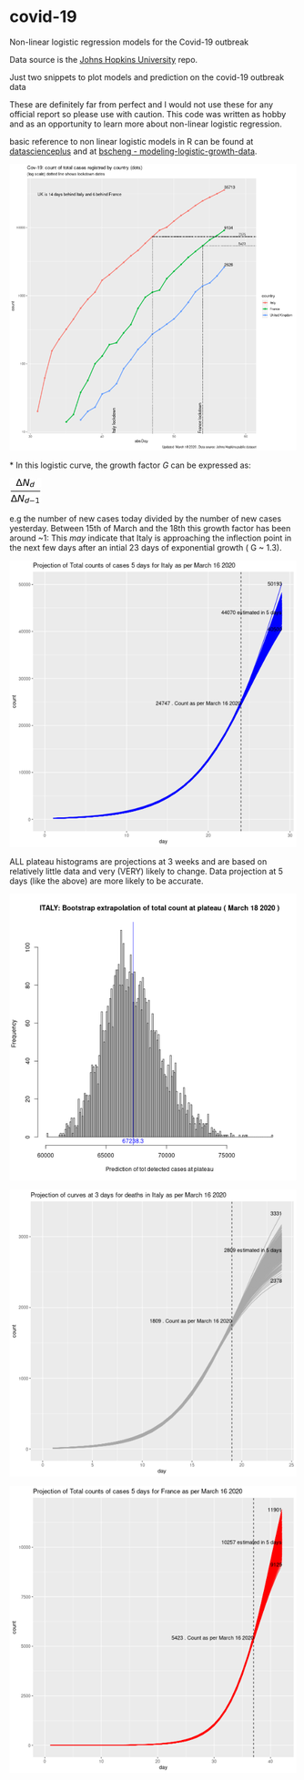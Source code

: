 # covid-19
Non-linear logistic regression models for the Covid-19 outbreak

Data source is the [Johns Hopkins University](https://github.com/CSSEGISandData/COVID-19) repo.

Just two snippets to plot models and prediction on the covid-19 outbreak data

These are definitely far from perfect and I would not use these for any official report so please use with caution. This code was written as hobby and as an opportunity to learn more about non-linear logistic regression.

basic reference to non linear logistic models in R can be found at [datascienceplus](https://datascienceplus.com/first-steps-with-non-linear-regression-in-r/) and at [bscheng - modeling-logistic-growth-data](https://bscheng.com/2014/05/07/modeling-logistic-growth-data-in-r/).

![alt text](https://github.com/artoo-git/covid-19/blob/master/images/Rplot06.png)

\* In this logistic curve, the growth factor *G* can be expressed as: 

![alt text](https://github.com/artoo-git/covid-19/blob/master/images/render.png)

e.g the number of new cases today divided by the number of new cases yesterday. Between 15th of March and the 18th this growth factor has been around ~1: This *may* indicate that Italy is approaching the inflection point in the next few days after an intial 23 days of exponential growth ( G ~ 1.3).



![alt text](https://github.com/artoo-git/covid-19/blob/master/images/ITmodel.png)


ALL plateau histograms are projections at 3 weeks and are based on relatively little data and very (VERY) likely to change. Data projection at 5 days (like the above) are more likely to be accurate.

![alt text](https://github.com/artoo-git/covid-19/blob/master/images/ITplateau.png)

![alt text](https://github.com/artoo-git/covid-19/blob/master/images/ITmodelD.png)


![alt text](https://github.com/artoo-git/covid-19/blob/master/images/FRmodel.png)

